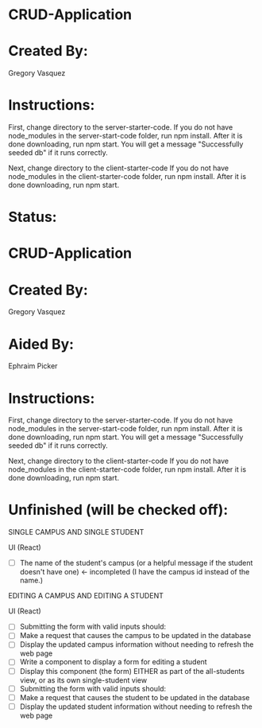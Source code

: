 # CRUD-Application

# Created By: 
Gregory Vasquez

# Instructions:
First, change directory to the server-starter-code. 
If you do not have node_modules in the server-start-code folder, run npm install. 
After it is done downloading, run npm start. You will get a message "Successfully seeded db" if it runs correctly.

Next, change directory to the client-starter-code
If you do not have node_modules in the client-starter-code folder, run npm install. 
After it is done downloading, run npm start. 

# Status:

# CRUD-Application

# Created By: 
Gregory Vasquez

# Aided By: 
Ephraim Picker

# Instructions:
First, change directory to the server-starter-code. 
If you do not have node_modules in the server-start-code folder, run npm install. 
After it is done downloading, run npm start. You will get a message "Successfully seeded db" if it runs correctly.

Next, change directory to the client-starter-code
If you do not have node_modules in the client-starter-code folder, run npm install. 
After it is done downloading, run npm start. 

# Unfinished (will be checked off):

SINGLE CAMPUS AND SINGLE STUDENT

UI (React)
- [ ] The name of the student's campus (or a helpful message if the student doesn't have one) <- incompleted (I have the campus id instead of the name.)

EDITING A CAMPUS AND EDITING A STUDENT

UI (React)
- [ ] Submitting the form with valid inputs should: 
- [ ] Make a request that causes the campus to be updated in the database 
- [ ] Display the updated campus information without needing to refresh the web page
- [ ] Write a component to display a form for editing a student
- [ ] Display this component (the form) EITHER as part of the all-students view, or as its own single-student view
- [ ] Submitting the form with valid inputs should:
- [ ] Make a request that causes the student to be updated in the database
- [ ] Display the updated student information without needing to refresh the web page
